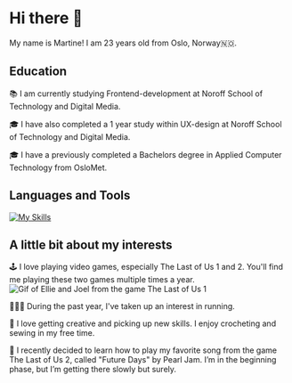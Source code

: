 # Hi there 👋

My name is Martine! I am 23 years old from Oslo, Norway🇳🇴.

## Education
📚 I am currently studying Frontend-development at Noroff School of Technology and Digital Media. 

🎓 I have also completed a 1 year study within UX-design at Noroff School of Technology and Digital Media.

🎓 I have a previously completed a Bachelors degree in Applied Computer Technology from OsloMet.


## Languages and Tools 
[![My Skills](https://skillicons.dev/icons?i=html,css,js,figma,git,github,vscode&perline=4&theme=dark)](https://skillicons.dev)


## A little bit about my interests 
🕹️ I love playing video games, especially The Last of Us 1 and 2. You'll find me playing these two games multiple times a year.
![Gif of Ellie and Joel from the game The Last of Us 1](https://media0.giphy.com/media/v1.Y2lkPTc5MGI3NjExczJyY3dteXAwOXhpamVzbWxyeml6dDBnYmQxZXNqNTNwOWw1eW0waCZlcD12MV9pbnRlcm5hbF9naWZfYnlfaWQmY3Q9Zw/t5upbzp8awDW1IpCXy/giphy.gif)

🏃🏼‍♀️ During the past year, I've taken up an interest in running.

🧶 I love getting creative and picking up new skills. I enjoy crocheting and sewing in my free time.

🎸 I recently decided to learn how to play my favorite song from the game The Last of Us 2, called "Future Days" by Pearl Jam. I’m in the beginning phase, but I’m getting there slowly but surely.
